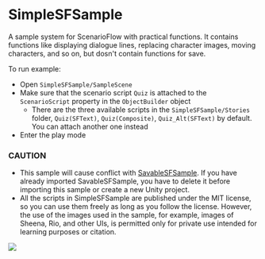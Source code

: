 # SimpleSFSample

 A sample system for ScenarioFlow with practical functions. It contains functions like displaying dialogue lines, replacing character images, moving characters, and so on, but dosn't contain functions for save.

To run example:

+ Open `SimpleSFSample/SampleScene`
+ Make sure that the scenario script `Quiz` is attached to the `ScenarioScript` property in the `ObjectBuilder` object
    + There are the three available scripts in the `SimpleSFSample/Stories` folder, `Quiz(SFText)`, `Quiz(Composite)`, `Quiz_Alt(SFText)` by default. You can attach another one instead
+ Enter the play mode


### CAUTION

+ This sample will cause conflict with [SavableSFSample](https://github.com/dotprologue/SavableSFSample.git). If you have already imported SavableSFSample, you have to delete it before importing this sample or create a new Unity project.
+ All the scripts in SimpleSFSample are published under the MIT license, so you can use them freely as long as you follow the license. However, the use of the images used in the sample, for example, images of Sheena, Rio, and other UIs, is permitted only for private use intended for learning purposes or citation.

![](./Movies/Scene.gif)